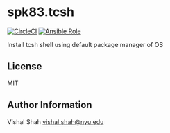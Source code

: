 spk83.tcsh
=========
[![CircleCI](https://circleci.com/gh/spk83/ansible-tcsh.svg?style=shield)](https://circleci.com/gh/spk83/ansible-tcsh)
[![Ansible Role](https://img.shields.io/ansible/role/14038.svg)](https://galaxy.ansible.com/spk83/tcsh/)

Install tcsh shell using default package manager of OS

License
-------

MIT

Author Information
------------------

Vishal Shah vishal.shah@nyu.edu
